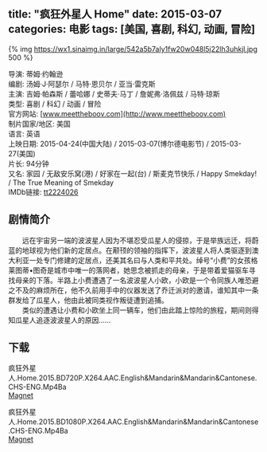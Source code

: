 title: "疯狂外星人 Home"
date: 2015-03-07
categories: 电影
tags: [美国, 喜剧, 科幻, 动画, 冒险]
---
{% img https://wx1.sinaimg.in/large/542a5b7aly1fw20w048l5j22lh3uhkjl.jpg 500 %}

导演: 蒂姆·约翰逊  
编剧: 汤姆·J·阿瑟尔 / 马特·恩贝尔 / 亚当·雷克斯  
主演: 吉姆·帕森斯 / 蕾哈娜 / 史蒂夫·马丁 / 詹妮弗·洛佩兹 / 马特·琼斯  
类型: 喜剧 / 科幻 / 动画 / 冒险  
官方网站: [www.meettheboov.com](http://www.meettheboov.com)  
制片国家/地区: 美国  
语言: 英语  
上映日期: 2015-04-24(中国大陆) / 2015-03-07(博尔德电影节) / 2015-03-27(美国)  
片长: 94分钟  
又名: 家园 / 无敌安乐窝(港) / 好家在一起(台) / 斯麦克节快乐 / Happy Smekday! / The True Meaning of Smekday  
IMDb链接: [tt2224026](http://www.imdb.com/title/tt2224026)

## 剧情简介
　　远在宇宙另一端的波波星人因为不堪忍受瓜星人的侵掠，于是举族远迁，将蔚蓝的地球视为他们新的定居点。在颟顸的领袖的指挥下，波波星人将人类驱逐到澳大利亚一处专门修建的定居点，还美其名曰与人类和平共处。绰号“小费”的女孩格莱图蒂•图奇是城市中唯一的落网者，她思念被抓走的母亲，于是带着爱猫驱车寻找母亲的下落。半路上小费遭遇了一名波波星人小欧，小欧是一个令同族人唯恐避之不及的麻烦所在，他不久前用手中的仪器发送了乔迁派对的邀请，谁知其中一条群发给了瓜星人，他由此被同类视作叛徒遭到追捕。  
　　类似的遭遇让小费和小欧坐上同一辆车，他们由此踏上惊险的旅程，期间则得知瓜星人追逐波波星人的原因……

## 下载
疯狂外星人.Home.2015.BD720P.X264.AAC.English&Mandarin&Mandarin&Cantonese.CHS-ENG.Mp4Ba  
[Magnet](magnet:?xt=urn:btih:88359d85517b12e6df5d990282d31ec9559c1d85&tr=http://bt.mp4ba.com:2710/announce)

疯狂外星人.Home.2015.BD1080P.X264.AAC.English&Mandarin&Mandarin&Cantonese.CHS-ENG.Mp4Ba  
[Magnet](magnet:?xt=urn:btih:34b884f5eb8a01d9f047ccff17b4c953ab91ecf0&tr=http://bt.mp4ba.com:2710/announce)
